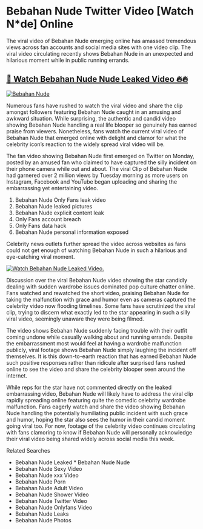 ﻿# Bebahan Nude Twitter Video [Watch N*de] Online

The viral video of ﻿Bebahan Nude emerging online has amassed tremendous views across fan accounts and social media sites with one video clip. The viral video circulating recently shows ﻿Bebahan Nude in an unexpected and hilarious moment while in public running errands. 

## [🔗 Watch Bebahan Nude Nude Leaked Video 🔥🔥](https://hotvideos.systeme.io/watch-nudes)

[![Bebahan Nude](https://i.imgur.com/dJHk4Zq.gif)](https://hotvideos.systeme.io/watch-nudes)

Numerous fans have rushed to watch the viral video and share the clip amongst followers featuring ﻿Bebahan Nude caught in an amusing and awkward situation. While surprising, the authentic and candid video showing ﻿Bebahan Nude handling a real life blooper so genuinely has earned praise from viewers. Nonetheless, fans watch the current viral video of ﻿Bebahan Nude that emerged online with delight and clamor for what the celebrity icon’s reaction to the widely spread viral video will be.

The fan video showing ﻿Bebahan Nude first emerged on Twitter on Monday, posted by an amused fan who claimed to have captured the silly incident on their phone camera while out and about. The viral Clip of ﻿Bebahan Nude had garnered over 2 million views by Tuesday morning as more users on Instagram, Facebook and YouTube began uploading and sharing the embarrassing yet entertaining video. 

1. ﻿Bebahan Nude Only Fans leak video
2. ﻿Bebahan Nude leaked pictures
3. ﻿Bebahan Nude explicit content leak
4. Only Fans account breach
5. Only Fans data hack
6. ﻿Bebahan Nude personal information exposed

Celebrity news outlets further spread the video across websites as fans could not get enough of watching ﻿Bebahan Nude in such a hilarious and eye-catching viral moment. 

[![Watch Bebahan Nude Leaked Video.](https://miro.medium.com/v2/resize:fit:828/format:webp/1*cilzJN44JGOrTw9NJCrNHA.gif "Watch Leaked Video")](https://hotvideos.systeme.io/watch-nudes)

Discussion over the viral ﻿Bebahan Nude video showing the star candidly dealing with sudden wardrobe issues dominated pop culture chatter online. Fans watched and rewatched the short video, praising ﻿Bebahan Nude for taking the malfunction with grace and humor even as cameras captured the celebrity video now flooding timelines. Some fans have scrutinized the viral clip, trying to discern what exactly led to the star appearing in such a silly viral video, seemingly unaware they were being filmed.

The video shows ﻿Bebahan Nude suddenly facing trouble with their outfit coming undone while casually walking about and running errands. Despite the embarrassment most would feel at having a wardrobe malfunction publicly, viral footage shows ﻿Bebahan Nude simply laughing the incident off themselves. It is this down-to-earth reaction that has earned ﻿Bebahan Nude such positive responses rather than ridicule after surprised fans rushed online to see the video and share the celebrity blooper seen around the internet.  

While reps for the star have not commented directly on the leaked embarrassing video, ﻿Bebahan Nude will likely have to address the viral clip rapidly spreading online featuring quite the comedic celebrity wardrobe malfunction. Fans eagerly watch and share the video showing ﻿Bebahan Nude handling the potentially humiliating public incident with such grace and humor, hoping the star also sees the humor in their candid moment going viral too. For now, footage of the celebrity video continues circulating with fans clamoring to know if ﻿Bebahan Nude will personally acknowledge their viral video being shared widely across social media this week.

Related Searches
* ﻿Bebahan Nude Leaked
﻿* Bebahan Nude Nude
* ﻿Bebahan Nude Sexy Video
* ﻿Bebahan Nude xxx Video
* ﻿Bebahan Nude Porn
* ﻿Bebahan Nude Adult Video
* ﻿Bebahan Nude Shower Video
* ﻿Bebahan Nude Twitter Video
* ﻿Bebahan Nude Onlyfans Video
* ﻿Bebahan Nude Leaks
* ﻿Bebahan Nude Photos
